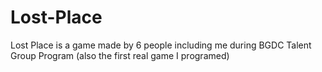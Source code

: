 # Lost-Place
Lost Place is a game made by 6 people including me during BGDC Talent Group Program (also the first real game I programed)
